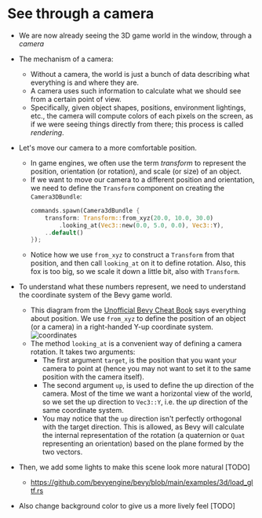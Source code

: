 # See through a camera

- We are now already seeing the 3D game world in the window, through a _camera_

- The mechanism of a camera:

  - Without a camera, the world is just a bunch of data describing what everything is and where they are.
  - A camera uses such information to calculate what we should see from a certain point of view.
  - Specifically, given object shapes, positions, environment lightings, etc., the camera will compute colors of each pixels on the screen, as if we were seeing things directly from there; this process is called _rendering_.

- Let's move our camera to a more comfortable position.

  - In game engines, we often use the term _transform_ to represent the position, orientation (or rotation), and scale (or size) of an object.
  - If we want to move our camera to a different position and orientation, we need to define the `Transform` component on creating the `Camera3DBundle`:
    ```rs
    commands.spawn(Camera3dBundle {
        transform: Transform::from_xyz(20.0, 10.0, 30.0)
            .looking_at(Vec3::new(0.0, 5.0, 0.0), Vec3::Y),
        ..default()
    });
    ```
  - Notice how we use `from_xyz` to construct a `Transform` from that position, and then call `looking_at` on it to define rotation. Also, this fox is too big, so we scale it down a little bit, also with `Transform`.

- To understand what these numbers represent, we need to understand the coordinate system of the Bevy game world.

  - This diagram from the [Unofficial Bevy Cheat Book](https://bevy-cheatbook.github.io/features/coords.html) says everything about position. We use `from_xyz` to define the position of an object (or a camera) in a right-handed Y-up coordinate system.
    ![coordinates](https://bevy-cheatbook.github.io/img/handedness.png)
  - The method `looking_at` is a convenient way of defining a camera rotation. It takes two arguments:
    - The first argument `target`, is the position that you want your camera to point at (hence you may not want to set it to the same position with the camera itself).
    - The second argument `up`, is used to define the up direction of the camera. Most of the time we want a horizontal view of the world, so we set the up direction to `Vec3::Y`, i.e. the _up_ direction of the same coordinate system.
    - You may notice that the `up` direction isn't perfectly orthogonal with the target direction. This is allowed, as Bevy will calculate the internal representation of the rotation (a quaternion or `Quat` representing an orientation) based on the plane formed by the two vectors.

- Then, we add some lights to make this scene look more natural [TODO]

  - https://github.com/bevyengine/bevy/blob/main/examples/3d/load_gltf.rs

- Also change background color to give us a more lively feel [TODO]
